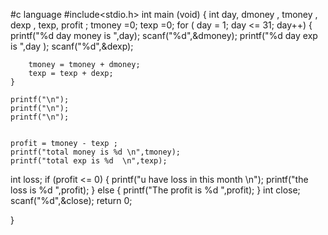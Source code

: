 #c language 
#include<stdio.h>
int main (void)
{
    int day, dmoney , tmoney , dexp , texp, profit ;
     tmoney =0; 
     texp =0; 
    for ( day = 1; day <= 31; day++)
    {
        printf("%d day money is ",day);
        scanf("%d",&dmoney);
        printf("%d day exp is ",day );
        scanf("%d",&dexp);

        tmoney = tmoney + dmoney;
        texp = texp + dexp;
    }

    printf("\n");
    printf("\n");
    printf("\n");

    
    profit = tmoney - texp ;
    printf("total money is %d \n",tmoney);
    printf("total exp is %d  \n",texp);
   int loss;
   if (profit <= 0)
   {
       printf("u have loss in this month \n");
       printf("the loss is %d ",profit);
   }
   else
   {
       printf("The profit is %d ",profit);
   }
   int close;
    scanf("%d",&close);
    return 0;
      
}
